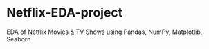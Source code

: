 # Netflix-EDA-project
EDA of Netflix Movies &amp; TV Shows using Pandas, NumPy, Matplotlib, Seaborn
